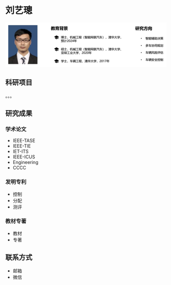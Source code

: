 # 刘艺璁

![](about-me.png)

## 科研项目

。。。

## 研究成果

### 学术论文

- IEEE-TASE
- IEEE-TIE
- IET-ITS
- IEEE-ICUS
- Engineering
- CCCC

### 发明专利

- 控制
- 分配
- 测评

### 教材专著

- 教材
- 专著

## 联系方式

- 邮箱
- 微信
